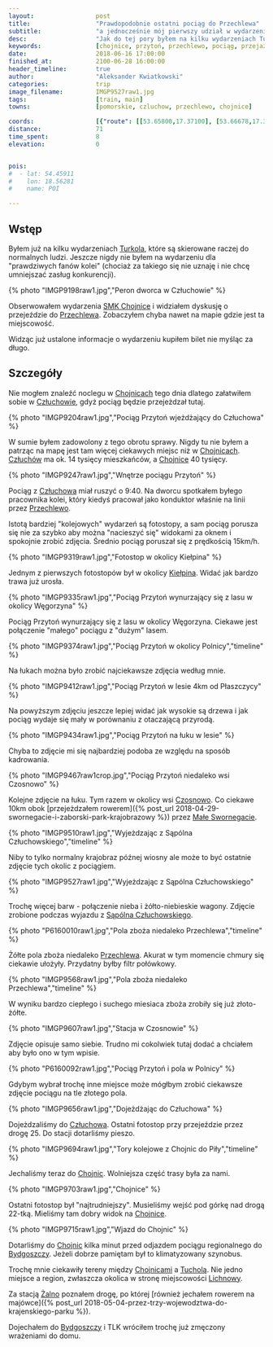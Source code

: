 ```yaml
---
layout:                 post
title:                  "Prawdopodobnie ostatni pociąg do Przechlewa"
subtitle:               "a jednocześnie mój pierwszy udział w wydarzeniu organizowanym przez SMK Chojnice"
desc:                   "Jak do tej pory byłem na kilku wydarzeniach Turkolu i sam przejechałem na kilku liniach dla samego przejazdu. Decyzję o uczestnictwie podjąłem dość impulsywnie, z ciekawości. W tym wpisie umieściłem kilka zdjęć. Prawdopodobnie będą to ostatnie zdjęcia z pociągiem w tych stronach."
keywords:               [chojnice, przytoń, przechlewo, pociąg, przejazd]
date:                   2018-06-16 17:00:00
finished_at:            2100-06-28 16:00:00
header_timeline:        true
author:                 "Aleksander Kwiatkowski"
categories:             trip
image_filename:         IMGP9527raw1.jpg
tags:                   [train, main]
towns:                  [pomorskie, czluchow, przechlewo, chojnice]

coords:                 [{"route": [[53.65800,17.37100], [53.66678,17.38190], [53.71399,17.39100], [53.72491,17.40473], [53.75050,17.41091], [53.76998,17.37572], [53.79869,17.36370], [53.80122,17.25959]], "type": "train"}]
distance:               71
time_spent:             8
elevation:              0


pois:
#  - lat: 54.45911
#    lon: 18.56281
#    name: POI

---
```


[turkol]: http://turkol.pl/
[smk-chojnice]: http://smkchojnice.pl/?page_id=143&lang=pl
[linia-413]: https://www.bazakolejowa.pl/index.php?dzial=d29&id=356

[wiki-czluchow]: https://pl.wikipedia.org/wiki/Człuchów
[wiki-chojnice]: https://pl.wikipedia.org/wiki/Chojnice
[wiki-przechlewo]: https://pl.wikipedia.org/wiki/Przechlewo
[wiki-kielpin]: https://pl.wikipedia.org/wiki/Kiełpin_(powiat_człuchowski)
[wiki-czosnowo]: https://pl.wikipedia.org/wiki/Czosnowo_(województwo_pomorskie)
[wiki-male-swornegacie]: https://pl.wikipedia.org/wiki/Małe_Swornegacie
[wiki-sapolno-czluchowskie]: https://pl.wikipedia.org/wiki/Sąpolno_Człuchowskie
[wiki-bydgoszcz]: https://pl.wikipedia.org/wiki/Bydgoszcz
[wiki-tuchola]: https://pl.wikipedia.org/wiki/Tuchola
[wiki-lichnowy]: https://pl.wikipedia.org/wiki/Lichnowy_(powiat_chojnicki)
[wiki-zalno]: https://pl.wikipedia.org/wiki/Żalno

[wiki-linia-413]: https://pl.wikipedia.org/wiki/Linia_kolejowa_nr_413
## Wstęp

Byłem już na kilku wydarzeniach [Turkola][turkol], które są skierowane
raczej do normalnych ludzi. Jeszcze nigdy nie byłem na wydarzeniu dla
"prawdziwych fanów kolei" (chociaż za takiego się nie uznaję
i nie chcę umniejszać zasług konkurencji).

{% photo "IMGP9198raw1.jpg","Peron dworca w Człuchowie" %}

Obserwowałem wydarzenia [SMK Chojnice][smk-chojnice] i widziałem dyskusję o
przejeździe do [Przechlewa][wiki-przechlewo]. Zobaczyłem chyba nawet na mapie
gdzie jest ta miejscowość.

Widząc już ustalone informacje o wydarzeniu kupiłem bilet nie myśląc za długo.

## Szczegóły

Nie mogłem znaleźć noclegu w [Chojnicach][wiki-chojnice] tego dnia dlatego
załatwiłem sobie w [Człuchowie][wiki-czluchow], gdyż pociąg będzie przejeżdzał
tutaj.

{% photo "IMGP9204raw1.jpg","Pociąg Przytoń wjeżdżający do Człuchowa" %}

W sumie byłem zadowolony z tego obrotu sprawy. Nigdy tu nie byłem a patrząc na mapę
jest tam więcej ciekawych miejsc niż w [Chojnicach][wiki-chojnice].
[Człuchów][wiki-czluchow] ma ok. 14 tysięcy mieszkańców, a [Chojnice][wiki-chojnice]
40 tysięcy.

{% photo "IMGP9247raw1.jpg","Wnętrze pociągu Przytoń" %}

Pociąg z [Człuchowa][wiki-czluchow] miał ruszyć o 9:40. Na dworcu spotkałem
byłego pracownika kolei, który kiedyś pracował jako konduktor właśnie na linii
przez [Przechlewo][wiki-przechlewo].

Istotą bardziej "kolejowych" wydarzeń są fotostopy, a sam pociąg porusza się nie
za szybko aby można "nacieszyć się" widokami za oknem i spokojnie zrobić
zdjęcia. Średnio pociąg poruszał się z prędkością 15km/h.

{% photo "IMGP9319raw1.jpg","Fotostop w okolicy Kiełpina" %}

Jednym z pierwszych fotostopów był w okolicy [Kiełpina][wiki-kielpin]. Widać
jak bardzo trawa już urosła.

{% photo "IMGP9335raw1.jpg","Pociąg Przytoń wynurzający się z lasu w okolicy Węgorzyna" %}

Pociąg Przytoń wynurzający się z lasu w okolicy Węgorzyna.
Ciekawe jest połączenie "małego" pociągu z "dużym" lasem.

{% photo "IMGP9374raw1.jpg","Pociąg Przytoń w okolicy Polnicy","timeline" %}

Na łukach można było zrobić najciekawsze zdjęcia według mnie.

{% photo "IMGP9412raw1.jpg","Pociąg Przytoń w lesie 4km od Płaszczycy" %}

Na powyższym zdjęciu jeszcze lepiej widać jak wysokie są drzewa i jak
pociąg wydaje się mały w porównaniu z otaczającą przyrodą.

{% photo "IMGP9434raw1.jpg","Pociąg Przytoń na łuku w lesie" %}

Chyba to zdjęcie mi się najbardziej podoba ze względu na sposób kadrowania.

{% photo "IMGP9467raw1crop.jpg","Pociąg Przytoń niedaleko wsi Czosnowo" %}

Kolejne zdjęcie na łuku. Tym razem w okolicy wsi [Czosnowo][wiki-czosnowo].
Co ciekawe 10km obok
[przejeżdzałem rowerem]({% post_url 2018-04-29-swornegacie-i-zaborski-park-krajobrazowy %}) przez
[Małe Swornegacie][wiki-male-swornegacie].

{% photo "IMGP9510raw1.jpg","Wyjeżdzając z Sąpólna Człuchowskiego","timeline" %}

Niby to tylko normalny krajobraz późnej wiosny ale może to być ostatnie zdjęcie tych
okolic z pociągiem.

{% photo "IMGP9527raw1.jpg","Wyjeżdzając z Sąpólna Człuchowskiego" %}

Trochę więcej barw - połączenie nieba i żółto-niebieskie wagony.
Zdjęcie zrobione podczas wyjazdu z [Sąpólna Człuchowskiego][wiki-sapolno-czluchowskie].

{% photo "P6160010raw1.jpg","Pola zboża niedaleko Przechlewa","timeline" %}

Żółte pola zboża niedaleko [Przechlewa][wiki-przechlewo]. Akurat w tym momencie
chmury się ciekawie ułożyły. Przydatny byłby filtr połówkowy.

{% photo "IMGP9568raw1.jpg","Pola zboża niedaleko Przechlewa","timeline" %}

W wyniku bardzo ciepłego i suchego miesiaca zboża zrobiły się już
złoto-żółte.

{% photo "IMGP9607raw1.jpg","Stacja w Czosnowie" %}

Zdjęcie opisuje samo siebie. Trudno mi cokolwiek tutaj dodać a chciałem
aby było ono w tym wpisie.

{% photo "P6160092raw1.jpg","Pociąg Przytoń i pola w Polnicy" %}

Gdybym wybrał trochę inne miejsce może mógłbym zrobić ciekawsze zdjęcie
pociągu na tle złotego pola.

{% photo "IMGP9656raw1.jpg","Dojeżdżając do Człuchowa" %}

Dojeżdzaliśmy do [Człuchowa][wiki-czluchow]. Ostatni fotostop przy przejeździe
przez drogę 25. Do stacji dotarliśmy pieszo.

{% photo "IMGP9694raw1.jpg","Tory kolejowe z Chojnic do Piły","timeline" %}

Jechaliśmy teraz do [Chojnic][wiki-chojnice]. Wolniejsza część trasy była za
nami.

{% photo "IMGP9703raw1.jpg","Chojnice" %}

Ostatni fotostop był "najtrudniejszy". Musieliśmy wejść pod górkę nad drogą 22-tką.
Mieliśmy tam dobry widok na [Chojnice][wiki-chojnice].

{% photo "IMGP9715raw1.jpg","Wjazd do Chojnic" %}

Dotarliśmy do [Chojnic][wiki-chojnice] kilka minut przed odjazdem
pociągu regionalnego do [Bydgoszczy][wiki-bydgoszcz]. Jeżeli dobrze pamiętam był
to klimatyzowany szynobus.

Trochę mnie ciekawiły tereny między [Chojnicami][wiki-chojnice] a
[Tucholą][wiki-tuchola]. Nie jedno miejsce a region, zwłaszcza okolica
w stronę miejscowości [Lichnowy][wiki-lichnowy].

Za stacją [Żalno][wiki-zalno] poznałem drogę, po której
[również jechałem rowerem na majówce]({% post_url 2018-05-04-przez-trzy-wojewodztwa-do-krajenskiego-parku %}).

Dojechałem do [Bydgoszczy][wiki-bydgoszcz] i TLK wróciłem trochę już
zmęczony wrażeniami do domu.
